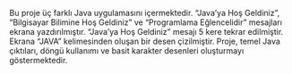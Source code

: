 Bu proje üç farklı Java uygulamasını içermektedir.
“Java’ya Hoş Geldiniz”, “Bilgisayar Bilimine Hoş Geldiniz” ve “Programlama Eğlencelidir” mesajları ekrana yazdırılmıştır.
“Java’ya Hoş Geldiniz” mesajı 5 kere tekrar edilmiştir.
Ekrana “JAVA” kelimesinden oluşan bir desen çizilmiştir.
Proje, temel Java çıktıları, döngü kullanımı ve basit karakter desenleri oluşturmayı göstermektedir.
